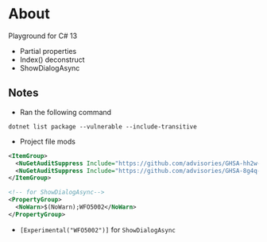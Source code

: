 # About

Playground for C# 13

- Partial properties
- Index() deconstruct
- ShowDialogAsync


## Notes

- Ran the following command
```
dotnet list package --vulnerable --include-transitive
```

- Project file mods

```xml
<ItemGroup>
  <NuGetAuditSuppress Include="https://github.com/advisories/GHSA-hh2w-p6rv-4g7w" />
  <NuGetAuditSuppress Include="https://github.com/advisories/GHSA-8g4q-xg66-9fp4" />
</ItemGroup>

<!-- for ShowDialogAsync-->
<PropertyGroup>
  <NoWarn>$(NoWarn);WFO5002</NoWarn>
</PropertyGroup>
```

- `[Experimental("WFO5002")]` for `ShowDialogAsync`
